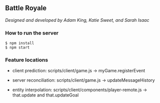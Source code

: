 ## Battle Royale

*Designed and developed by Adam King, Katie Sweet, and Sarah Isaac*

### How to run the server

```
$ npm install
$ npm start
```

### Feature locations

* client prediction: scripts/client/game.js -> myGame.registerEvent

* server reconciliation: scripts/client/game.js -> updateMessageHistory

* entity interpolation: scripts/client/components/player-remote.js -> that.update and that.updateGoal
